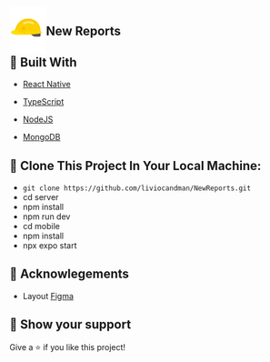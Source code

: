<img align="left" src="https://github.com/liviocandman/NewReports/blob/master/mobile/src/assets/logo.png" height="80"/>
<h2>New Reports</h2>

## 🧪 Built With

- [React Native](https://reactnative.dev/)
- [TypeScript](https://www.typescriptlang.org/)

- [NodeJS](https://nodejs.org/en/)
- [MongoDB](https://www.mongodb.com/home)

## 🚀 Clone This Project In Your Local Machine:

- `git clone https://github.com/liviocandman/NewReports.git`
- cd server
- npm install
- npm run dev
- cd mobile
- npm install
- npx expo start

## 📝 Acknowlegements

- Layout [Figma](https://www.figma.com/file/vejLWQGlFGH5pE3fwizJC9/Prot%C3%B3tipo-Naveg%C3%A1vel?node-id=0%3A1)

## 🔖 Show your support

Give a ⭐️ if you like this project!
